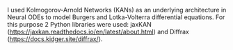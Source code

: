 I used Kolmogorov-Arnold Networks (KANs) as an underlying architecture in Neural ODEs to model Burgers and Lotka-Volterra differential equations.
For this purpose 2 Python libraries were used: jaxKAN (https://jaxkan.readthedocs.io/en/latest/about.html) and Diffrax (https://docs.kidger.site/diffrax/).
